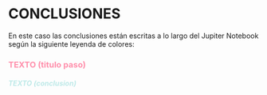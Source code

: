 # CONCLUSIONES

En este caso las conclusiones están escritas a lo largo del Jupiter Notebook según la siguiente leyenda de colores: 

<h3 style="color: #ff8fab;">
TEXTO (titulo paso)
</h3>

<h5 style="color: #BEE9E8;">
TEXTO  (conclusion)
</h5>